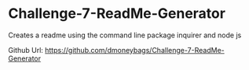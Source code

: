 # Challenge-7-ReadMe-Generator
Creates a readme using the command line package inquirer and node js

Github Url: https://github.com/dmoneybags/Challenge-7-ReadMe-Generator
